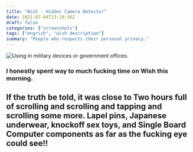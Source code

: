 ```yaml
---
title: "Wish - Hidden Camera Detector"
date: 2021-07-04T13:19:36Z
draft: false
categories: ["screenshots"]
tags: ["engrish", "wish description"]
summary: "People who respects their personal privacy."
---
```


![Using in military devices or government offices.](/img/ss/wishHiddenCamDetect.png)


### I honestly spent way to much fucking time on Wish this morning. 

## If the truth be told, it was close to Two hours full of scrolling and scrolling and tapping and scrolling some more. Lapel pins, Japanese underwear, knockoff sex toys, and Single Board Computer components as far as the fucking eye could see!!
